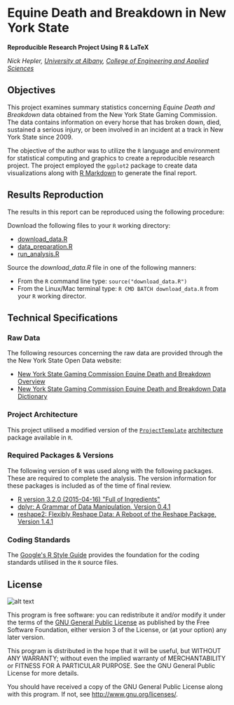 # Equine Death and Breakdown in New York State #
__Reproducible Research Project Using R & LaTeX__

_Nick Hepler, [University at Albany](http://www.albany.edu), [College of Engineering and Applied Sciences](http://www.albany.edu/ceas/)_

## Objectives ##
This project examines summary statistics concerning *Equine Death and Breakdown* data obtained from the New York State Gaming Commission. The data contains information on every horse that has broken down, died, sustained a serious injury, or been involved in an incident at a track in New York State since 2009.

The objective of the author was to utilize the `R` language and environment for statistical computing and graphics to create a reproducible research project. The project employed the `ggplot2` package to create data visualizations along with [R Markdown]( http://rmarkdown.rstudio.com/) to generate the final report.

## Results Reproduction ##
The results in this report can be reproduced using the following procedure:

Download the following files to your `R` working directory:

*   [download_data.R](https://raw.githubusercontent.com/nickhepler/equine/master/download_data.R)
*   [data_preparation.R](https://raw.githubusercontent.com/nickhepler/equine/master/data_preparation.R)
*   [run_analysis.R](https://raw.githubusercontent.com/nickhepler/equine/master/run_analysis.R)

Source the _download_data.R_ file in one of the following manners:

*   From the `R` command line type: `source("download_data.R")`
*   From the Linux/Mac terminal type: `R CMD BATCH download_data.R` from your `R` working director.

## Technical Specifications ##
### Raw Data ###
The following resources concerning the raw data are provided through the the New York State Open Data website:
*   [New York State Gaming Commission Equine Death and Breakdown Overview](https://data.ny.gov/api/assets/EF9B4960-2FB7-4E36-90DB-8418719BDDE0?download=true)
*   [New York State Gaming Commission Equine Death and Breakdown Data Dictionary]( https://data.ny.gov/api/assets/4155080B-AE09-4D1A-931C-BC6BE3249BCF?download=true)

### Project Architecture ###
This project utilised a modified version of the [`ProjectTemplate`](http://projecttemplate.net/) [architecture](http://projecttemplate.net/architecture.html) package available in `R`. 

### Required Packages & Versions ###
The following version of `R` was used along with the following packages. These are required to complete the analysis. The version information for these packages is included as of the time of final review.
*   [R version 3.2.0 (2015-04-16) "Full of Ingredients"](http://www.r-project.org/)
*   [dplyr: A Grammar of Data Manipulation, Version 0.4.1](http://cran.r-project.org/web/packages/dplyr/index.html)
*   [reshape2: Flexibly Reshape Data: A Reboot of the Reshape Package, Version 1.4.1](http://cran.r-project.org/web/packages/reshape2/index.html)

### Coding Standards ##
The [Google's R Style Guide](https://google.github.io/styleguide/Rguide.xml) provides the foundation for the coding standards utilised in the `R` source files.

## License
![alt text](http://www.gnu.org/graphics/gplv3-88x31.png "GPLv3")

This program is free software: you can redistribute it and/or modify it under the terms of the [GNU General Public License](http://www.gnu.org/licenses/gpl.txt) as published by the Free Software Foundation, either version 3 of the License, or (at your option) any later version.

This program is distributed in the hope that it will be useful, but WITHOUT ANY WARRANTY; without even the implied warranty of MERCHANTABILITY or FITNESS FOR A PARTICULAR PURPOSE.  See the GNU General Public License for more details.

You should have received a copy of the GNU General Public License along with this program.  If not, see <http://www.gnu.org/licenses/>.
